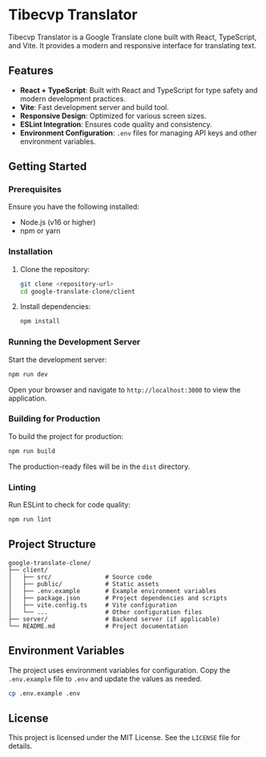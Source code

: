 # Tibecvp Translator

Tibecvp Translator is a Google Translate clone built with React, TypeScript, and Vite. It provides a modern and responsive interface for translating text.

## Features

- **React + TypeScript**: Built with React and TypeScript for type safety and modern development practices.
- **Vite**: Fast development server and build tool.
- **Responsive Design**: Optimized for various screen sizes.
- **ESLint Integration**: Ensures code quality and consistency.
- **Environment Configuration**: `.env` files for managing API keys and other environment variables.

## Getting Started

### Prerequisites

Ensure you have the following installed:

- Node.js (v16 or higher)
- npm or yarn

### Installation

1. Clone the repository:

   ```bash
   git clone <repository-url>
   cd google-translate-clone/client
   ```

2. Install dependencies:

   ```bash
   npm install
   ```

### Running the Development Server

Start the development server:

```bash
npm run dev
```

Open your browser and navigate to `http://localhost:3000` to view the application.

### Building for Production

To build the project for production:

```bash
npm run build
```

The production-ready files will be in the `dist` directory.

### Linting

Run ESLint to check for code quality:

```bash
npm run lint
```

## Project Structure

```
google-translate-clone/
├── client/
│   ├── src/               # Source code
│   ├── public/            # Static assets
│   ├── .env.example       # Example environment variables
│   ├── package.json       # Project dependencies and scripts
│   ├── vite.config.ts     # Vite configuration
│   └── ...                # Other configuration files
├── server/                # Backend server (if applicable)
└── README.md              # Project documentation
```

## Environment Variables

The project uses environment variables for configuration. Copy the `.env.example` file to `.env` and update the values as needed.

```bash
cp .env.example .env
```

## License

This project is licensed under the MIT License. See the `LICENSE` file for details.

